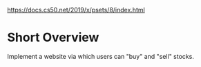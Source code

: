https://docs.cs50.net/2019/x/psets/8/index.html

# Short Overview
Implement a website via which users can "buy" and "sell" stocks.

